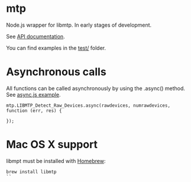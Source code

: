 mtp
=========

Node.js wrapper for libmtp. In early stages of development.

See [API documentation](https://rawgit.com/panuhorsmalahti/mtp/master/doc/index.html).

You can find examples in the [test/](https://github.com/panuhorsmalahti/mtp/tree/master/test) folder.

Asynchronous calls
==================

All functions can be called asynchronously by using the .async() method. See [async.js example](https://github.com/panuhorsmalahti/mtp/blob/master/test/async.js).

```
mtp.LIBMTP_Detect_Raw_Devices.async(rawdevices, numrawdevices, function (err, res) {

});
``` 

Mac OS X support
================

libmpt must be installed with [Homebrew](http://brew.sh/):
```
brew install libmtp
``
